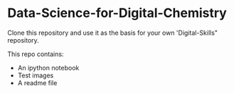 # Data-Science-for-Digital-Chemistry


Clone this repository and use it as the basis for your own 'Digital-Skills" repository.

This repo contains:

- An ipython notebook
- Test images
- A readme file
